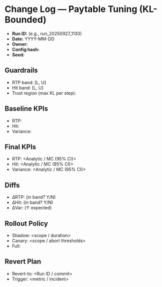 # Change Log — Paytable Tuning (KL-Bounded)

- **Run ID:** (e.g., run_20250927_1130)
- **Date:** YYYY-MM-DD
- **Owner:** <name>
- **Config hash:** <sha256 of config yaml>
- **Seed:** <int>

## Guardrails
- RTP band: [L, U]
- Hit band: [L, U]
- Trust region (max KL per step): <value>

## Baseline KPIs
- RTP: <value>
- Hit: <value>
- Variance: <value>

## Final KPIs
- RTP: <Analytic / MC (95% CI)>
- Hit: <Analytic / MC (95% CI)>
- Variance: <Analytic / MC (95% CI)>

## Diffs
- ΔRTP: <value> (in band? Y/N)
- ΔHit: <value> (in band? Y/N)
- ΔVar: <value> (↑ expected)

## Rollout Policy
- Shadow: <scope / duration>
- Canary: <scope / abort thresholds>
- Full: <criteria>

## Revert Plan
- Revert-to: <Run ID / commit>
- Trigger: <metric / incident>
